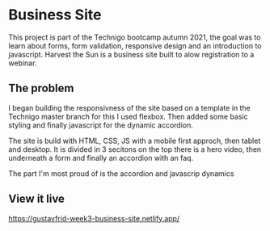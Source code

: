 # Business Site

This project is part of the Technigo bootcamp autumn 2021, the goal was to learn about forms, form validation, responsive design and an introduction to javascript. Harvest the Sun is a business site built to alow registration to a webinar.

## The problem

I began building the responsivness of the site based on a template in the Technigo master branch for this I used flexbox. Then added some basic styling and finally javascript for the dynamic accordion.

The site is build with HTML, CSS, JS with a mobile first approch, then tablet and desktop. It is divided in 3 secitons on the top there is a hero video, then underneath a form and finally an accordion with an faq.

The part I'm most proud of is the accordion and javascrip dynamics

## View it live

https://gustavfrid-week3-business-site.netlify.app/
